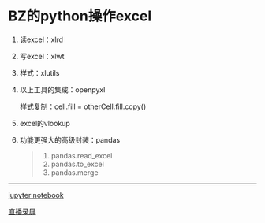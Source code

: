 # BZ的python操作excel

1. 读excel：xlrd

2. 写excel：xlwt

3. 样式：xlutils

4. 以上工具的集成：openpyxl

    样式复制：cell.fill = otherCell.fill.copy()

5. excel的vlookup

6. 功能更强大的高级封装：pandas
    > 1. pandas.read_excel
    > 2. pandas.to_excel
    > 3. pandas.merge

------------------------------------------------

[jupyter notebook](python操作excel.ipynb)

[直播录屏](https://www.bilibili.com/video/av90988472/)
